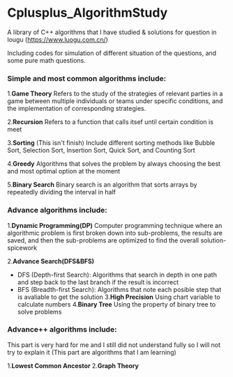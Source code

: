 # Cplusplus_AlgorithmStudy
A library of C++ algorithms that I have studied & solutions for question in lougu (https://www.luogu.com.cn/)

Including codes for simulation of different situation of the questions, and some pure math questions.

### Simple and most common algorithms include:
1.**Game Theory**
  Refers to the study of the strategies of relevant parties in a game between multiple individuals or teams under specific conditions, and the implementation of corresponding strategies.
  
2.**Recursion**
  Refers to a function that calls itsef until certain condition is meet

3.**Sorting**
  (This isn't finish)
  Include different sorting methods like Bubble Sort, Selection Sort, Insertion Sort, Quick Sort, and Counting Sort

4.**Greedy**
  Algorithms that solves the problem by always choosing the best and most optimal option at the moment
  
5.**Binary Search**
  Binary search is an algorithm that sorts arrays by repeatedly dividing the interval in half

### Advance algorithms include:
1.**Dynamic Programming(DP)**
  Computer programming technique where an algorithmic problem is first broken down into sub-problems, the results are saved, and then the sub-problems are optimized to find the overall solution-spicework
  
2.**Advance Search(DFS&BFS)**
  * DFS (Depth-first Search): Algorithms that search in depth in one path and step back to the last branch if the result is incorrect
  * BFS (Breadth-first Search): Algorithms that note each posible step that is avaliable to get the solution
3.**High Precision**
  Using chart variable to calculate numbers
4.**Binary Tree**
  Using the property of binary tree to solve problems
  
### Advance++ algorithms include:
This part is very hard for me and I still did not understand fully so I will not try to explain it (This part are algorithms that I am learning)

1.**Lowest Common Ancestor**
2.**Graph Theory**
